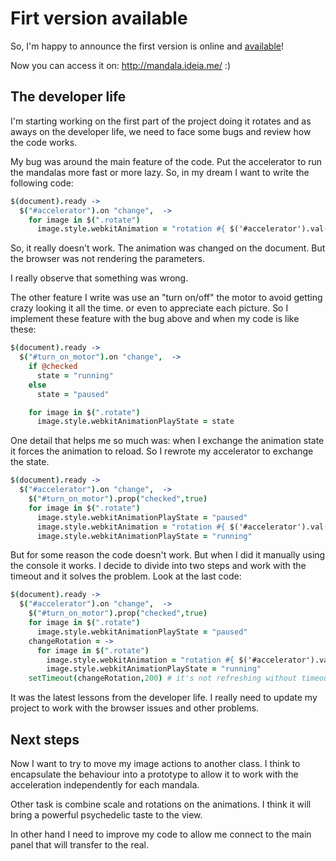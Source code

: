# Firt version available

So, I'm happy to announce the first version is online and [available](http://mandala.ideia.me "Uhulll!")!

Now you can access it on: http://mandala.ideia.me/ :)

## The developer life

I'm starting working on the first part of the project doing it rotates and as aways on the developer life, we need to face some bugs and review how the code works.

My bug was around the main feature of the code. Put the accelerator to run the mandalas more fast or more lazy. So, in my dream I want to write the following code:

```coffeescript
$(document).ready ->
  $("#accelerator").on "change",  ->
    for image in $(".rotate")
      image.style.webkitAnimation = "rotation #{ $('#accelerator').val() }s infinite linear"
```

So, it really doesn't work. The animation was changed on the document. But the browser was not rendering the parameters.

I really observe that something was wrong.

The other feature I write was use an "turn on/off" the motor to avoid getting crazy looking it all the time. or even to appreciate each picture. So I implement these feature with the bug above and when my code is like these:


```coffeescript
$(document).ready ->
  $("#turn_on_motor").on "change",  ->
    if @checked
      state = "running"
    else
      state = "paused"

    for image in $(".rotate")
      image.style.webkitAnimationPlayState = state
```

One detail that helps me so much was: when I exchange the animation state it forces the animation to reload. So I rewrote my accelerator to exchange the state.

```coffeescript
$(document).ready ->
  $("#accelerator").on "change",  ->
    $("#turn_on_motor").prop("checked",true)
    for image in $(".rotate")
      image.style.webkitAnimationPlayState = "paused"
      image.style.webkitAnimation = "rotation #{ $('#accelerator').val() }s infinite linear"
      image.style.webkitAnimationPlayState = "running"
```

But for some reason the code doesn't work. But when I did it manually using the console it works. I decide to divide into two steps and work with the timeout and it solves the problem. Look at the last code:


```coffeescript
$(document).ready ->
  $("#accelerator").on "change",  ->
    $("#turn_on_motor").prop("checked",true)
    for image in $(".rotate")
      image.style.webkitAnimationPlayState = "paused"
    changeRotation = ->
      for image in $(".rotate")
        image.style.webkitAnimation = "rotation #{ $('#accelerator').val() }s infinite linear"
        image.style.webkitAnimationPlayState = "running"
    setTimeout(changeRotation,200) # it's not refreshing without timeout :(
```

It was the latest lessons from the developer life. I really need to update my project to work with the browser issues and other problems.

## Next steps

Now I want to try to move my image actions to another class. I think to encapsulate the behaviour into a prototype to allow it to work with the acceleration independently for each mandala.

Other task is combine scale and rotations on the animations. I think it will bring a powerful psychedelic taste to the view.

In other hand I need to improve my code to allow me connect to the main panel that will transfer to the real.

